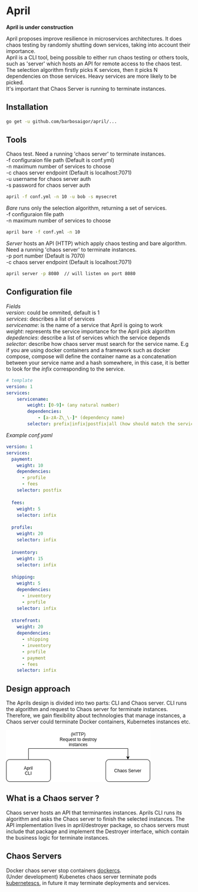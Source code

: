 # April
**April is under construction**  

April proposes improve resilience in microservices architectures. It
does chaos testing by randomly shutting down services, taking into account 
their importance.  
April is a CLI tool, being possible to either run chaos testing or others tools,
such as 'server' which hosts an API for remote access to the chaos test.
The selection algorithm firstly picks K services, then it picks N dependencies on those services. Heavy services are more likely to be picked.  
It's important that Chaos Server is running to terminate instances.  

## Installation  
```bash 
go get -u github.com/barbosaigor/april/...
```   

## Tools
Chaos test. 
Need a running 'chaos server' to terminate instances.  
-f configuraion file path (Default is conf.yml)  
-n maximum number of services to choose  
-c chaos server endpoint (Default is localhost:7071)  
-u username for chaos server auth  
-s password for chaos server auth  
```bash 
april -f conf.yml -n 10 -u bob -s mysecret
```  

*Bare* runs only the selection algorithm, returning a set of services.  
-f configuraion file path  
-n maximum number of services to choose  
```bash 
april bare -f conf.yml -n 10  
```  

*Server* hosts an API (HTTP) which apply chaos testing and bare algorithm.
Need a running 'chaos server' to terminate instances.  
-p port number (Default is 7070)  
-c chaos server endpoint (Default is localhost:7071)  
```bash 
april server -p 8080  // will listen on port 8080
``` 
## Configuration file
*Fields*  
_version_: could be ommited, default is 1   
_services_: describes a list of services  
_servicename_: is the name of a service that April is going to work  
_weight_: represents the service importance for the April pick algorithm  
_depedencies_: describe a list of services which the service depends  
_selector_: describe how chaos server must search for the service name. 
E.g if you are using docker containers and a framework such as docker compose,
compose will define the container name as a concatenation between your service name and a hash somewhere, in this case, it is better to look for the _infix_ corresponding to the service.  
```yaml
# template
version: 1
services:
    servicename:
        weight: [0-9]+ (any natural number)
        dependencies:
            - [a-zA-Z\_\-]* (dependency name)
        selector: prefix|infix|postfix|all (how should match the service name instance)
```  

*Example conf.yaml*  
```yaml
version: 1
services:
  payment:
    weight: 10
    dependencies:
      - profile
      - fees
    selector: postfix  

  fees:
    weight: 5
    selector: infix  

  profile:
    weight: 20
    selector: infix  

  inventory:
    weight: 15
    selector: infix  

  shipping:
    weight: 5
    dependencies:
      - inventory
      - profile
    selector: infix  

  storefront:
    weight: 20
    dependencies:
      - shipping
      - inventory
      - profile
      - payment
      - fees
    selector: infix
```

## Design approach 
The Aprils design is divided into two parts: CLI and Chaos server. CLI runs the algorithm and request to Chaos server for terminate instances. 
Therefore, we gain flexibility about technologies that manage instances, a Chaos server could terminate Docker containers, Kubernetes instances etc.  

![Aprils design](./res/aprils-diagram-1.png)  

## What is a Chaos server ?
Chaos server hosts an API that terminantes instances. Aprils CLI runs its algorithm and asks the Chaos server to finish 
the selected instances. The API implementation lives in april/destroyer package, so chaos servers must include that package and
implement the Destroyer interface, which contain the business logic for terminate instances. 

## Chaos Servers
Docker chaos server stop containers [dockercs](https://github.com/barbosaigor/dockercs).  
(Under development) Kubenetes chaos server terminate pods [kubernetescs](https://github.com/barbosaigor/kubernetescs), in future it may terminate deployments and services.  
